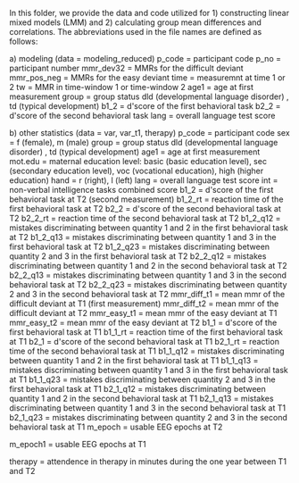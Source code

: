 In this folder, we provide the data and code utilized for 1) constructing linear mixed models (LMM) and 2) calculating group mean differences and correlations.  The abbreviations used in the file names are defined as follows:

a) modeling (data = modeling_reduced)
p_code = participant code
p_no = participant number
mmr_dev32 = MMRs for the difficult deviant
mmr_pos_neg = MMRs for the easy deviant
time = measuremnt at time 1 or 2
tw = MMR in time-window 1 or time-window 2
age1 = age at first measurement
group = group status dld (developmental language disorder) , td (typical development)
b1_2 = d'score of the first behavioral task
b2_2 = d'score of the second behavioral task
lang = overall language test score

b) other statistics (data = var, var_t1, therapy)
p_code = participant code
sex = f (female), m (male)
group = group status dld (developmental language disorder) , td (typical development)
age1 = age at first measurement
mot.edu = maternal education level: basic (basic education level), sec (secondary education level), voc (vocational education), high (higher education)
hand = r (right), l (left)
lang = overall language test score
int = non-verbal intelligence tasks combined score
b1_2 = d'score of the first behavioral task at T2 (second measurement)
b1_2_rt = reaction time of the first behavioral task  at T2
b2_2 = d'score of the second behavioral task at T2
b2_2_rt = reaction time of the second behavioral task  at T2
b1_2_q12 = mistakes discriminating between quantity 1 and 2 in the first behavioral task at T2
b1_2_q13 = mistakes discriminating between quantity 1 and 3 in the first behavioral task at T2
b1_2_q23 = mistakes discriminating between quantity 2 and 3 in the first behavioral task at T2
b2_2_q12 = mistakes discriminating between quantity 1 and 2 in the second behavioral task at T2
b2_2_q13 = mistakes discriminating between quantity 1 and 3 in the second behavioral task at T2
b2_2_q23 = mistakes discriminating between quantity 2 and 3 in the second behavioral task at T2
mmr_diff_t1 = mean mmr of the difficult deviant at T1 (first measurement)
mmr_diff_t2 = mean mmr of the difficult deviant at T2 
mmr_easy_t1 = mean mmr of the easy deviant at T1 
mmr_easy_t2 = mean mmr of the easy deviant at T2 
b1_1 = d'score of the first behavioral task at T1 
b1_1_rt = reaction time of the first behavioral task at T1 
b2_1 = d'score of the second behavioral task at T1 
b2_1_rt = reaction time of the second behavioral task at T1 
b1_1_q12 = mistakes discriminating between quantity 1 and 2 in the first behavioral task at T1
b1_1_q13 = mistakes discriminating between quantity 1 and 3 in the first behavioral task at T1
b1_1_q23 = mistakes discriminating between quantity 2 and 3 in the first behavioral task at T1
b2_1_q12 = mistakes discriminating between quantity 1 and 2 in the second behavioral task at T1
b2_1_q13 = mistakes discriminating between quantity 1 and 3 in the second behavioral task at T1
b2_1_q23 = mistakes discriminating between quantity 2 and 3 in the second behavioral task at T1
m_epoch = usable EEG epochs at T2

m_epoch1 = usable EEG epochs at T1

therapy = attendence in therapy in minutes during the one year between T1 and T2
